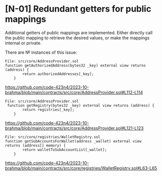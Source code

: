# [N-01] Redundant getters for public mappings 
Additional getters of public mappings are implemented. Either directly call the public mapping to retrieve the desired values, or make the mappings internal or private.

There are № instances of this issue:

```
File: src/core/AddressProvider.sol
function getAuthorizedAddress(bytes32 _key) external view returns (address) {
        return authorizedAddresses[_key];
    }
```
https://github.com/code-423n4/2023-10-brahma/blob/main/contracts/src/core/AddressProvider.sol#L112-L114

```
File: src/core/AddressProvider.sol
 function getRegistry(bytes32 _key) external view returns (address) {
        return registries[_key];
    }
```
https://github.com/code-423n4/2023-10-brahma/blob/main/contracts/src/core/AddressProvider.sol#L121-L123

```
File: src/core/registries/WalletRegistry.sol
function getSubAccountsForWallet(address _wallet) external view returns (address[] memory) {
        return walletToSubAccountList[_wallet];
    }
```
https://github.com/code-423n4/2023-10-brahma/blob/main/contracts/src/core/registries/WalletRegistry.sol#L63-L65


